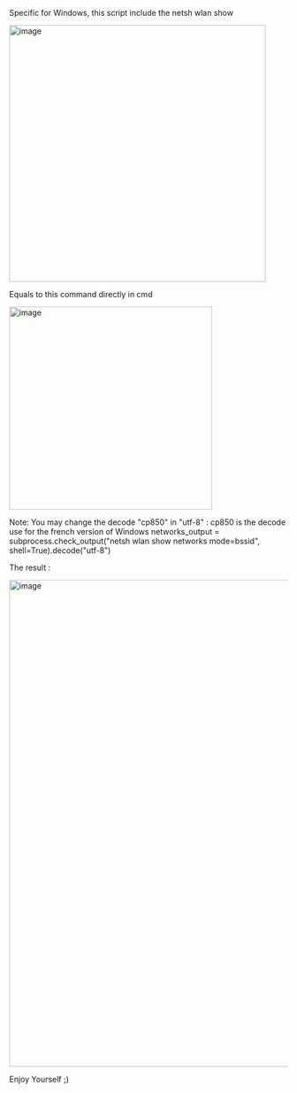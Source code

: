 Specific for Windows, this script include the netsh wlan show 

<img width="464" alt="image" src="https://github.com/user-attachments/assets/8ed04234-209e-4d33-bc71-5841c8f658af">

Equals to this command directly in cmd

<img width="367" alt="image" src="https://github.com/user-attachments/assets/cfa84460-190f-43c8-a5a1-354fa017d6ab">

Note: You may change the decode "cp850" in "utf-8" : cp850 is the decode use for the french version of Windows
networks_output = subprocess.check_output("netsh wlan show networks mode=bssid", shell=True).decode("utf-8")

The result :

<img width="880" alt="image" src="https://github.com/user-attachments/assets/0466e986-4657-46af-96b2-6a222c34a0b3">

Enjoy Yourself ;)
